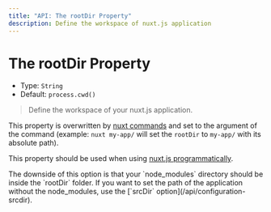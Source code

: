 ```yaml
---
title: "API: The rootDir Property"
description: Define the workspace of nuxt.js application
---
```


# The rootDir Property

- Type: `String`
- Default: `process.cwd()`

> Define the workspace of your nuxt.js application.

This property is overwritten by [nuxt commands](/guide/commands) and set to the argument of the command (example: `nuxt my-app/` will set the `rootDir` to `my-app/` with its absolute path).

This property should be used when using [nuxt.js programmatically](/api/nuxt).

<p class="Alert Alert--blue">The downside of this option is that your `node_modules` directory should be inside the `rootDir` folder. If you want to set the path of the application without the node_modules, use the [`srcDir` option](/api/configuration-srcdir).</p>

